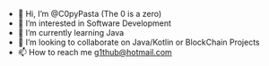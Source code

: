 - 👋 Hi, I’m @C0pyPasta (The 0 is a zero)
- 👀 I’m interested in Software Development
- 🌱 I’m currently learning Java
- 💞️ I’m looking to collaborate on Java/Kotlin or BlockChain Projects
- 📫 How to reach me g1thub@hotmail.com

<!---
C0pyPasta/C0pyPasta is a ✨ special ✨ repository because its `README.md` (this file) appears on your GitHub profile.
You can click the Preview link to take a look at your changes.
--->
